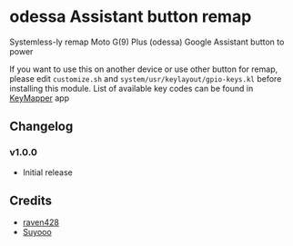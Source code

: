 # odessa Assistant button remap
Systemless-ly remap Moto G(9) Plus (odessa) Google Assistant button to power

If you want to use this on another device or use other button for remap, please edit `customize.sh` and `system/usr/keylayout/gpio-keys.kl` before installing this module. List of available key codes can be found in [KeyMapper](https://github.com/keymapperorg/KeyMapper) app

## Changelog

### v1.0.0
- Initial release

## Credits
- [raven428](https://github.com/raven428)
- [Suyooo](https://forum.xda-developers.com/t/magisk-module-remap-assistant-button.4293011/)
